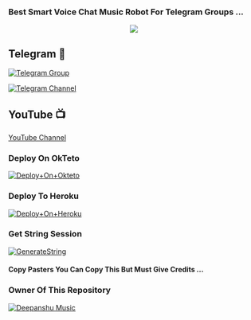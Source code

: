 ### Best Smart Voice Chat Music Robot For Telegram Groups ...


<p align="center"><a href="https://t.me/STD_DEEPANSHU"><img src="https://telegra.ph/file/7e21fadaa6d92c195b481.jpg"></a></p>

## Telegram 🏪

[![Telegram Group](https://img.shields.io/badge/Telegram-Group-brightgreen)](https://t.me/best_friends_chat_group)

[![Telegram Channel](https://img.shields.io/badge/Telegram-Channel-brightgreen)](https://t.me/DEEPANSHU_WORLD)

## YouTube 📺

[YouTube Channel](https://youtube.com/channel/UCUkj6FFzdsOO5acUXVOEECg)



### Deploy On OkTeto

[![Deploy+On+Okteto](https://img.shields.io/badge/Deploy%20To%20Okteto-informational?style=for-the-badge&logo=Okteto)](https://cloud.okteto.com/deploy?repository=https://github.com/STD-DEEPANSHU/Sunny-DeepanshuMusic)


### Deploy To Heroku

[![Deploy+On+Heroku](https://www.herokucdn.com/deploy/button.svg)](https://heroku.com/deploy?template=https://github.com/STD-DEEPANSHU/Sunny-DeepanshuMusic)



### Get String Session

[![GenerateString](https://img.shields.io/badge/repl.it-generateString-yellowgreen)](https://telegram.me/StringFatherRobot)



#### Copy Pasters You Can Copy This But Must Give Credits ...

### Owner Of This Repository
[![Deepanshu Music](https://telegra.ph/file/e2ed18d245126b426260b.jpg)](https://t.me/STD_DEEPANSHU)

